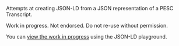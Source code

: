 Attempts at creating JSON-LD from a JSON representation of a PESC Transcript.

Work in progress. Not endorsed. Do not re-use without permission.

You can [view the work in progress](https://tinyurl.com/ydocp59a) using the JSON-LD playground.
